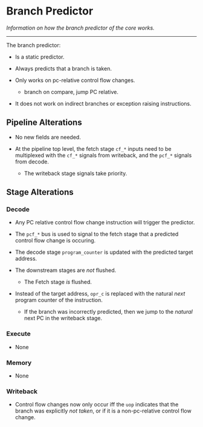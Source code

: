 
# Branch Predictor

*Information on how the branch predictor of the core works.*

---

The branch predictor:

- Is a static predictor.

- Always predicts that a branch is taken.

- Only works on pc-relative control flow changes.

  - branch on compare, jump PC relative.

- It does not work on indirect branches or exception raising instructions.

## Pipeline Alterations

- No new fields are needed.

- At the pipeline top level, the fetch stage `cf_*` inputs need to be
  multiplexed with the `cf_*` signals from writeback, and the
  `pcf_*` signals from decode.

  - The writeback stage signals take priority.

## Stage Alterations

### Decode

- Any PC relative control flow change instruction will trigger the predictor.

- The `pcf_*` bus is used to signal to the fetch stage that a predicted
  control flow change is occuring.

- The decode stage `program_counter` is updated with the predicted
  target address.

- The downstream stages are *not* flushed.

  - The Fetch stage *is* flushed.

- Instead of the target address, `opr_c` is replaced with the natural
  *next* program counter of the instruction.

  - If the branch was incorrectly predicted, then we jump to the *natural*
    next PC in the writeback stage.

### Execute

- None

### Memory

- None

### Writeback

- Control flow changes now only occur iff the `uop` indicates that the
  branch was explicitly *not taken*, or if it is a non-pc-relative
  control flow change.
